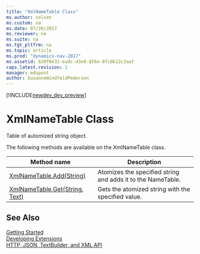 ```yaml
---
title: "XmlNameTable Class"
ms.author: solsen
ms.custom: na
ms.date: 07/20/2017
ms.reviewer: na
ms.suite: na
ms.tgt_pltfrm: na
ms.topic: article
ms.prod: "dynamics-nav-2017"
ms.assetid: 620f0e32-eadc-43e9-8f6e-8fc0b12c3aaf
caps.latest.revision: 1
manager: edupont
author: SusanneWindfeldPedersen
---
```


[!INCLUDE[newdev_dev_preview](../includes/newdev_dev_preview.md)]

# XmlNameTable Class
Table of automized string object.

The following methods are available on the XmlNameTable class.  
  
|Method name|Description|  
|-----------|-----------|  
|[XmlNameTable.Add(String)](xmlnametable-add-method.md)|Atomizes the specified string and adds it to the NameTable.|  
|[XmlNameTable.Get(String, Text)](xmlnametable-get-method.md)|Gets the atomized string with the specified value.|  

## See Also
[Getting Started](../devenv-get-started.md)  
[Developing Extensions](../devenv-dev-overview.md)  
[HTTP, JSON, TextBuilder, and XML API](../devenv-restapi-overview.md)  

